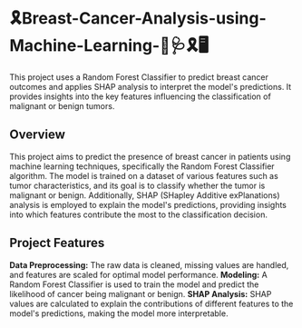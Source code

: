 # 🎗Breast-Cancer-Analysis-using-Machine-Learning-💊🩺🎗🖥
This project uses a Random Forest Classifier to predict breast cancer outcomes and applies SHAP analysis to interpret the model's predictions. It provides insights into the key features influencing the classification of malignant or benign tumors.

## Overview
This project aims to predict the presence of breast cancer in patients using machine learning techniques, specifically the Random Forest Classifier algorithm. The model is trained on a dataset of various features such as tumor characteristics, and its goal is to classify whether the tumor is malignant or benign. Additionally, SHAP (SHapley Additive exPlanations) analysis is employed to explain the model's predictions, providing insights into which features contribute the most to the classification decision.

## Project Features
**Data Preprocessing:** The raw data is cleaned, missing values are handled, and features are scaled for optimal model performance.
**Modeling:** A Random Forest Classifier is used to train the model and predict the likelihood of cancer being malignant or benign.
**SHAP Analysis:** SHAP values are calculated to explain the contributions of different features to the model's predictions, making the model more interpretable.
